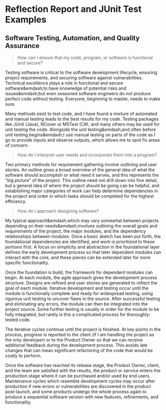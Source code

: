 # Reflection Report and JUnit Test Examples
## Software Testing, Automation, and Quality Assurance

> How can I ensure that my code, program, or software is functional and secure?

Testing software is critical to the software development lifecycle, ensuring project requirements, and securing software against vulnerabilities. Technical excellence plays a role in functional and secure software&emdash;to have knowledge of potential risks and issues&emdash;but even seasoned software engineers do not produce perfect code without testing. Everyone, beginning to master, needs to make sure.

Many methods exist to test code, and I have found a mixture of automated and manual testing leads to the best results for my code. Testing packages like JUnit (Java), NCover or MSTest (C#), and many others may be used for unit testing the code. Alongside the unit testing&emdash;and often before unit testing begins&emdash;I use manual testing on parts of the code as I go to provide inputs and observe outputs, which allows me to spot fix areas of concern.

> How do I interpret user needs and incorporate them into a program?

Two primary methods for requirement gathering involve outlining and user stories. An outline gives a broad overview of the general idea of what the software should accomplish or what need it serves, and this represents the "big picture" of the project. This outline need not drill down into fine detail, but a general idea of where the project should be going can be helpful, and establishing major categories of work can help determine dependencies in the project and order in which tasks should be completed for the highest efficiency.

> How do I approach designing software?

My typical approach&emdash;which may vary somewhat between projects depending on their needs&emdash;involves outlining the overall goals and requirements of the project, the major modules, and the dependency relationships between modules. Once a basic sketch has been put forth, the foundational dependencies are identified, and work is prioritized to these portions first. A focus on simplicity and abstraction in the foundational layer defines the early development process so that later dependent modules can interact with the core, and these pieces can be extended later for more specific functionality.

Once the foundation is build, the framework for dependent modules can begin. At each module, the agile approach gives the development process structure. Designs are refined and user stories are generated to reflect the goal of each module. Iterative development and testing occur until the module is functionally complete and ready for widespread testing, using rigorous unit testing to uncover flaws in the source. After successful testing and eliminating any errors, the module can then be integrated into the project source. Some further testing is usually in order for the module to be fully integrated, but rarely is this a complicated process for thoroughly-tested code.

The iterative cycles continue until the project is finished. At key points in the process, progress is reported to the client (if I am handling the project as the only developer) or to the Product Owner so that we can receive additional feedback during the development process. This avoids late changes that can mean significant refactoring of the code that would be costly to perform.

Once the software has reached its release stage, the Product Owner, client, and the team are satisfied with the results, the product or service enters the production stage where it can be purchased and/or used by end users. Maintenance cycles which resemble development cycles may occur after production if new errors or vulnerabilities are discovered in the product post-launch, and some products undergo the whole process again to produce a sequential software version with new features, refinements, and functionality.
